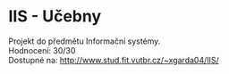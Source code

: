 # IIS - Učebny
Projekt do předmětu Informační systémy.<br>
Hodnocení: 30/30<br>
Dostupné na: http://www.stud.fit.vutbr.cz/~xgarda04/IIS/
